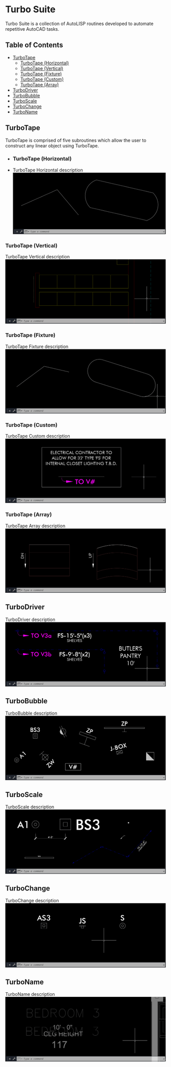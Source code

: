 # Turbo Suite
Turbo Suite is a collection of AutoLISP routines developed to automate repetitive AutoCAD tasks.

## Table of Contents
- [TurboTape](#turbotape)
  - [TurboTape (Horizontal)](#turbotape-horizontal)
  - [TurboTape (Vertical)](#turbotape-vertical)
  - [TurboTape (Fixture)](#turbotape-fixture)
  - [TurboTape (Custom)](#turbotape-custom)
  - [TurboTape (Array)](#turbotape-array)
- [TurboDriver](#turbodriver)
- [TurboBubble](#turbobubble)
- [TurboScale](#turboscale)
- [TurboChange](#turbochange)
- [TurboName](#turboname)

## TurboTape
TurboTape is comprised of five subroutines which allow the user to construct any linear object using TurboTape.

  - ### TurboTape (Horizontal)
  - TurboTape Horizontal description
![TurboTape Horizontal gif](/GIF/TurboTape(Horizontal).gif)

### TurboTape (Vertical)
TurboTape Vertical description
![TurboTape Vertical gif](/GIF/TurboTape(Vertical).gif)

### TurboTape (Fixture)
TurboTape Fixture description
![TurboTape Fixture gif](/GIF/TurboTape(Fixture).gif)

### TurboTape (Custom)
TurboTape Custom description
![TurboTape Fixture gif](/GIF/TurboTape(Custom).gif)

### TurboTape (Array)
TurboTape Array description
![TurboTape Array gif](/GIF/TurboTape(Array).gif)

## TurboDriver
TurboDriver description
![TurboDriver gif](/GIF/TurboDriver.gif)

## TurboBubble
TurboBubble description
![TurboBubble gif](/GIF/TurboBubble.gif)

## TurboScale
TurboScale description
![TurboScale gif](/GIF/TurboScale.gif)

## TurboChange
TurboChange description
![TurboChange gif](/GIF/TurboChange.gif)

## TurboName
TurboName description
![TurboName gif](/GIF/TurboName.gif)
